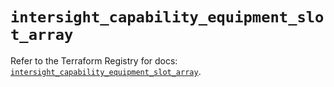 # `intersight_capability_equipment_slot_array`

Refer to the Terraform Registry for docs: [`intersight_capability_equipment_slot_array`](https://registry.terraform.io/providers/ciscodevnet/intersight/1.0.71/docs/resources/capability_equipment_slot_array).
